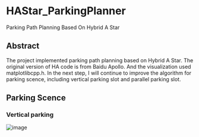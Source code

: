# HAStar_ParkingPlanner
Parking Path Planning Based On Hybrid A Star

## Abstract
The project implemented parking path planning based on Hybrid A Star. The original version of HA code is from Baidu Apollo.  And the visualization used matplotlibcpp.h. In the next step, I will continue to improve the algorithm for parking scence, including vertical parking slot and parallel parking slot.

## Parking Scence
### Vertical parking
![image](https://github.com/YoungPeter/HAStar_ParkingPlanner/blob/main/parking_scence/vertical001.png)